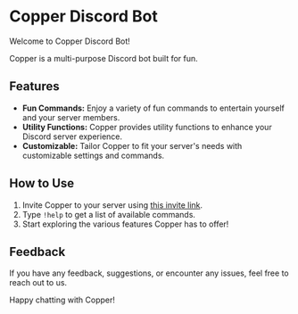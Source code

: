 
# Copper Discord Bot

Welcome to Copper Discord Bot! 

Copper is a multi-purpose Discord bot built for fun.

## Features
- **Fun Commands:** Enjoy a variety of fun commands to entertain yourself and your server members.
- **Utility Functions:** Copper provides utility functions to enhance your Discord server experience.
- **Customizable:** Tailor Copper to fit your server's needs with customizable settings and commands.

## How to Use
1. Invite Copper to your server using [this invite link](#).
2. Type `!help` to get a list of available commands.
3. Start exploring the various features Copper has to offer!

## Feedback
If you have any feedback, suggestions, or encounter any issues, feel free to reach out to us.

Happy chatting with Copper!

